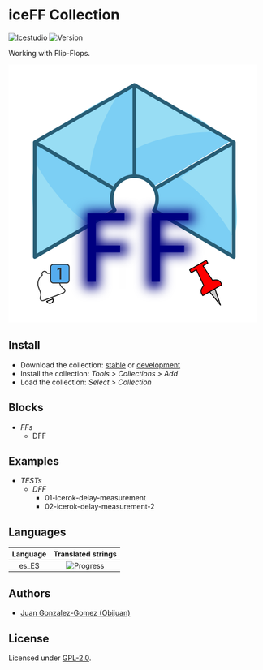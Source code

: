 # iceFF Collection

[![Icestudio](https://img.shields.io/badge/collection-icestudio-blue.svg)](https://github.com/FPGAwars/icestudio)
![Version](https://img.shields.io/badge/version-v0.1.0-orange.svg)

Working with Flip-Flops.

![](wiki/iceFF-logo.png)

## Install

* Download the collection: [stable](https://github.com/FPGAwars/iceFF/archive/v0.1.0.zip) or [development](https://github.com/FPGAwars/iceFF/archive/master.zip)
* Install the collection: *Tools > Collections > Add*
* Load the collection: *Select > Collection*

## Blocks
* *FFs*
  * DFF

## Examples
* *TESTs*
  * *DFF*
    * 01-icerok-delay-measurement
    * 02-icerok-delay-measurement-2

## Languages
| Language | Translated strings |
|:--------:|:------------------:|
| es_ES | ![Progress](http://progressed.io/bar/15) |

## Authors
* [Juan Gonzalez-Gomez (Obijuan)](https://github.com/Obijuan)


## License

Licensed under [GPL-2.0](https://opensource.org/licenses/GPL-2.0).
